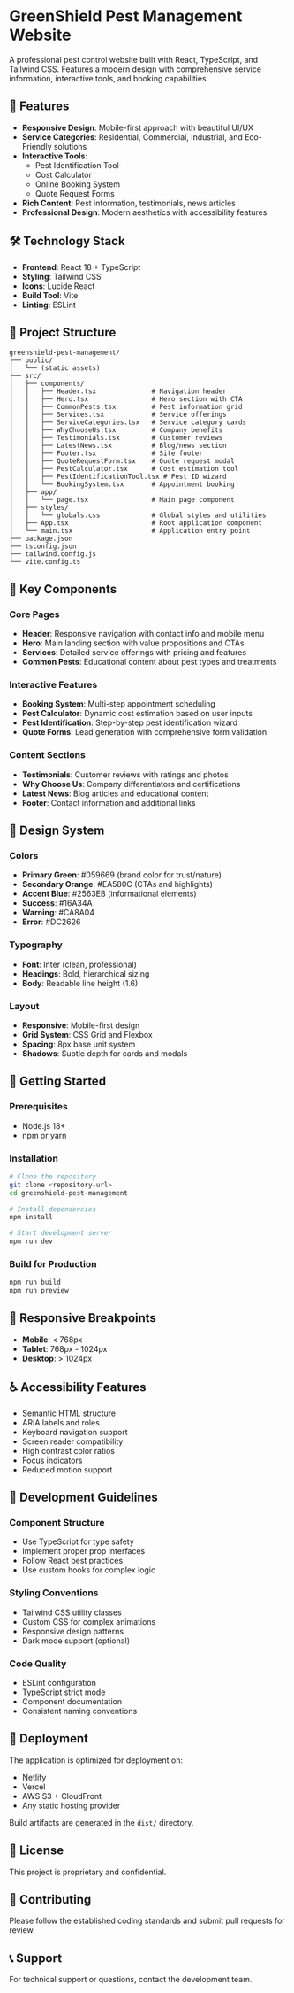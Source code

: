 # GreenShield Pest Management Website

A professional pest control website built with React, TypeScript, and Tailwind CSS. Features a modern design with comprehensive service information, interactive tools, and booking capabilities.

## 🚀 Features

- **Responsive Design**: Mobile-first approach with beautiful UI/UX
- **Service Categories**: Residential, Commercial, Industrial, and Eco-Friendly solutions
- **Interactive Tools**:
  - Pest Identification Tool
  - Cost Calculator
  - Online Booking System
  - Quote Request Forms
- **Rich Content**: Pest information, testimonials, news articles
- **Professional Design**: Modern aesthetics with accessibility features

## 🛠️ Technology Stack

- **Frontend**: React 18 + TypeScript
- **Styling**: Tailwind CSS
- **Icons**: Lucide React
- **Build Tool**: Vite
- **Linting**: ESLint

## 📁 Project Structure

```
greenshield-pest-management/
├── public/
│   └── (static assets)
├── src/
│   ├── components/
│   │   ├── Header.tsx              # Navigation header
│   │   ├── Hero.tsx                # Hero section with CTA
│   │   ├── CommonPests.tsx         # Pest information grid
│   │   ├── Services.tsx            # Service offerings
│   │   ├── ServiceCategories.tsx   # Service category cards
│   │   ├── WhyChooseUs.tsx         # Company benefits
│   │   ├── Testimonials.tsx        # Customer reviews
│   │   ├── LatestNews.tsx          # Blog/news section
│   │   ├── Footer.tsx              # Site footer
│   │   ├── QuoteRequestForm.tsx    # Quote request modal
│   │   ├── PestCalculator.tsx      # Cost estimation tool
│   │   ├── PestIdentificationTool.tsx # Pest ID wizard
│   │   └── BookingSystem.tsx       # Appointment booking
│   ├── app/
│   │   └── page.tsx                # Main page component
│   ├── styles/
│   │   └── globals.css             # Global styles and utilities
│   ├── App.tsx                     # Root application component
│   └── main.tsx                    # Application entry point
├── package.json
├── tsconfig.json
├── tailwind.config.js
└── vite.config.ts
```

## 🎯 Key Components

### Core Pages
- **Header**: Responsive navigation with contact info and mobile menu
- **Hero**: Main landing section with value propositions and CTAs
- **Services**: Detailed service offerings with pricing and features
- **Common Pests**: Educational content about pest types and treatments

### Interactive Features
- **Booking System**: Multi-step appointment scheduling
- **Pest Calculator**: Dynamic cost estimation based on user inputs
- **Pest Identification**: Step-by-step pest identification wizard
- **Quote Forms**: Lead generation with comprehensive form validation

### Content Sections
- **Testimonials**: Customer reviews with ratings and photos
- **Why Choose Us**: Company differentiators and certifications
- **Latest News**: Blog articles and educational content
- **Footer**: Contact information and additional links

## 🎨 Design System

### Colors
- **Primary Green**: #059669 (brand color for trust/nature)
- **Secondary Orange**: #EA580C (CTAs and highlights)
- **Accent Blue**: #2563EB (informational elements)
- **Success**: #16A34A
- **Warning**: #CA8A04
- **Error**: #DC2626

### Typography
- **Font**: Inter (clean, professional)
- **Headings**: Bold, hierarchical sizing
- **Body**: Readable line height (1.6)

### Layout
- **Responsive**: Mobile-first design
- **Grid System**: CSS Grid and Flexbox
- **Spacing**: 8px base unit system
- **Shadows**: Subtle depth for cards and modals

## 🚀 Getting Started

### Prerequisites
- Node.js 18+ 
- npm or yarn

### Installation
```bash
# Clone the repository
git clone <repository-url>
cd greenshield-pest-management

# Install dependencies
npm install

# Start development server
npm run dev
```

### Build for Production
```bash
npm run build
npm run preview
```

## 📱 Responsive Breakpoints

- **Mobile**: < 768px
- **Tablet**: 768px - 1024px  
- **Desktop**: > 1024px

## ♿ Accessibility Features

- Semantic HTML structure
- ARIA labels and roles
- Keyboard navigation support
- Screen reader compatibility
- High contrast color ratios
- Focus indicators
- Reduced motion support

## 🔧 Development Guidelines

### Component Structure
- Use TypeScript for type safety
- Implement proper prop interfaces
- Follow React best practices
- Use custom hooks for complex logic

### Styling Conventions
- Tailwind CSS utility classes
- Custom CSS for complex animations
- Responsive design patterns
- Dark mode support (optional)

### Code Quality
- ESLint configuration
- TypeScript strict mode
- Component documentation
- Consistent naming conventions

## 🚀 Deployment

The application is optimized for deployment on:
- Netlify
- Vercel
- AWS S3 + CloudFront
- Any static hosting provider

Build artifacts are generated in the `dist/` directory.

## 📝 License

This project is proprietary and confidential.

## 🤝 Contributing

Please follow the established coding standards and submit pull requests for review.

## 📞 Support

For technical support or questions, contact the development team.